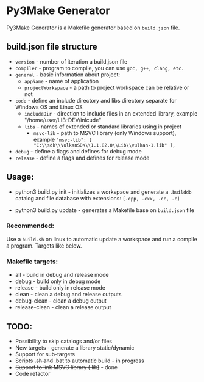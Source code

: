 # Py3Make Generator

Py3Make Generator is a Makefile generator based on `build.json` file.

## build.json file structure

* `version` - number of iteration a build.json file
* `compiler` - program to compile, you can use `gcc, g++, clang, etc.`
* `general` - basic information about project:
    * `appName` - name of application
    * `projectWorkspace` - a path to project workspace can be relative or not
* `code` - define an include directory and libs directory separate for Windows OS and Linux OS
    * `includeDir` - direction to include files in an extended library, example "/home/user/LIB-DEV/inlcude"
    * `libs` - names of extended or standard libraries using in project
        * `msvc-lib` - path to MSVC library (only Windows support), example `"msvc-lib": [ "C:\\sdk\\VulkanSDK\\1.1.82.0\\Lib\\vulkan-1.lib" ],`
* `debug` - define a flags and defines for debug mode
* `release` - define a flags and defines for release mode


## Usage:
* python3 build.py init - initializes a workspace and generate a `.builddb` catalog and file database with extensions: `[.cpp, .cxx, .cc, .c]`

* python3 build.py update - generates a Makefile base on `build.json` file

### Recommended:
Use a `build.sh` on linux to automatic update a workspace and run a compile a program. Targets like below.

### Makefile targets:
* all - build in debug and release mode
* debug - build only in debug mode
* release - build only in release mode
* clean - clean a debug and release outputs
* debug-clean - clean a debug output
* release-clean - clean a release output

## TODO:
* Possibility to skip catalogs and/or files
* New targets - generate a library static/dynamic
* Support for sub-targets
* Scripts ~~.sh and~~ .bat to automatic build - in progress
* ~~Support to link MSVC library (.lib)~~ - done
* Code refactor
